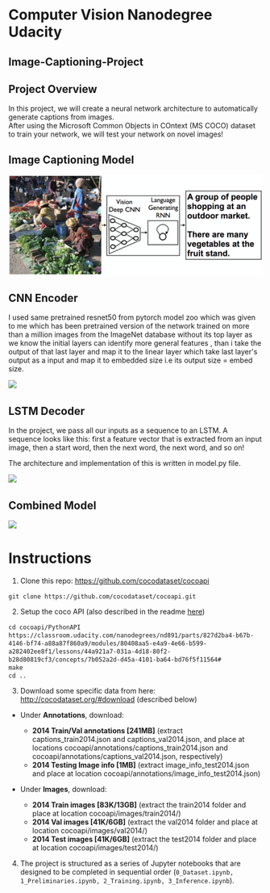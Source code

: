 # Computer Vision Nanodegree Udacity
## Image-Captioning-Project

## Project Overview

In this project, we will create a neural network architecture to automatically generate captions from images.<br>
After using the Microsoft Common Objects in COntext (MS COCO) dataset to train your network, we will test your network on novel images!

## Image Captioning Model
![](/images/image-captioning.png)


## CNN Encoder

I used same pretrained resnet50 from pytorch model zoo which was given to me which has been pretrained version of the network trained on more than a million images from the ImageNet database without its top layer as we know the initial layers can identify more general features , than i take the output of that last layer and map it to the linear layer which take last layer's output as a input and map it to embedded size i.e its output size = embed size.

![](images/encoder.png)



## LSTM Decoder

In the project, we pass all our inputs as a sequence to an LSTM. A sequence looks like this: first a feature vector that is extracted from an input image, then a start word, then the next word, the next word, and so on!<br>

The architecture and implementation of this is written in model.py file.

![](images/decoder.png)

## Combined Model

![](images/encoder-decoder.png)






















# Instructions  
1. Clone this repo: https://github.com/cocodataset/cocoapi  
```
git clone https://github.com/cocodataset/cocoapi.git  
```

2. Setup the coco API (also described in the readme [here](https://github.com/cocodataset/cocoapi)) 
```
cd cocoapi/PythonAPI  https://classroom.udacity.com/nanodegrees/nd891/parts/827d2ba4-b67b-4146-bf74-a88a87f860a9/modules/80408aa5-e4a9-4e66-b599-a282402ee8f1/lessons/44a921a7-031a-4d18-80f2-b28d80819cf3/concepts/7b052a2d-d45a-4101-ba64-bd76f5f11564#
make  
cd ..
```

3. Download some specific data from here: http://cocodataset.org/#download (described below)

* Under **Annotations**, download:
  * **2014 Train/Val annotations [241MB]** (extract captions_train2014.json and captions_val2014.json, and place at locations cocoapi/annotations/captions_train2014.json and cocoapi/annotations/captions_val2014.json, respectively)  
  * **2014 Testing Image info [1MB]** (extract image_info_test2014.json and place at location cocoapi/annotations/image_info_test2014.json)

* Under **Images**, download:
  * **2014 Train images [83K/13GB]** (extract the train2014 folder and place at location cocoapi/images/train2014/)
  * **2014 Val images [41K/6GB]** (extract the val2014 folder and place at location cocoapi/images/val2014/)
  * **2014 Test images [41K/6GB]** (extract the test2014 folder and place at location cocoapi/images/test2014/)

4. The project is structured as a series of Jupyter notebooks that are designed to be completed in sequential order (`0_Dataset.ipynb, 1_Preliminaries.ipynb, 2_Training.ipynb, 3_Inference.ipynb`).
